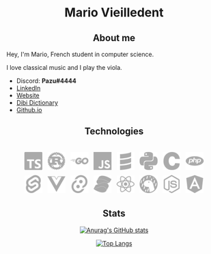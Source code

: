 <h1 align="center">Mario Vieilledent</h1>

<h2 align="center">About me</h2>

Hey, I'm Mario, French student in computer science.

I love classical music and I play the viola.

- Discord: **Pazu#4444**
- [LinkedIn](https://www.linkedin.com/in/mar[Title](margin:%25203px)io-vieilledent)
- [Website](https://www.appirka.com/)
- [Dibi Dictionary](https://dibi-dictionary.onrender.com/)
- [Github.io](https://mariovieilledent.github.io/)

<h2 align="center">Technologies</h2>

<div align="center" style="padding: 12px; margin-bottom: 12px;">

<div style="display: flex; justify-content: center;">
  <img width="42px" src="icons/typescript.svg" title="TypeScript" style="margin: 6px;">
  <img width="42px" src="icons/rust.svg" title="Rust" style="margin: 6px;">
  <img width="42px" src="icons/go.svg" title="Go" style="margin: 6px;">
  <img width="42px" src="icons/javascript.svg" title="JavaScript" style="margin: 6px;">
  <img width="42px" src="icons/scala.svg" title="Scala" style="margin: 6px;">
  <img width="42px" src="icons/python.svg" title="Python" style="margin: 6px;">
  <img width="42px" src="icons/c.svg" title="C" style="margin: 6px;">
  <img width="42px" src="icons/php.svg" title="Angular" style="margin: 6px;">
</div>

<div style="display: flex; justify-content: center;">
  <img width="42px" src="icons/svelte.svg" title="Svelte" style="margin: 6px;">
  <img width="42px" src="icons/vuedotjs.svg" title="Vue" style="margin: 6px;">
  <img width="42px" src="icons/tauri.svg" title="Tauri" style="margin: 6px;">
  <img width="42px" src="icons/solid.svg" title="Solid" style="margin: 6px;">
  <img width="42px" src="icons/react.svg" title="React" style="margin: 6px;">
  <img width="42px" src="icons/deno.svg" title="Deno" style="margin: 6px;">
  <img width="42px" src="icons/nodedotjs.svg" title="Node.js" style="margin: 6px;">
  <img width="42px" src="icons/angular.svg" title="Angular" style="margin: 6px;">
</div>

<h2 align="center">Stats</h2>

<div align="center">

  [![Anurag's GitHub stats](https://github-readme-stats.vercel.app/api?username=MarioVieilledent&theme=merko)](https://github.com/anuraghazra/github-readme-stats)
  
  [![Top Langs](https://github-readme-stats.vercel.app/api/top-langs/?username=MarioVieilledent&theme=merko&layout=pie&hide=HTML,SCSS,CSS,Less&langs_count=24)](https://github.com/anuraghazra/github-readme-stats)
  
  <!-- ![TopLangs](https://github-readme-stats.vercel.app/api/top-langs/?username=MarioVieilledent&layout=compact&langs_count=10&theme=github_dark&hide=less,html,css,scss,batchfile,procfile) -->
  
  <!-- ![GitHubStats](https://github-readme-stats.vercel.app/api?username=MarioVieilledent&show_icons=true&theme=github_dark&include_all_commits=true) -->
  
</div>
